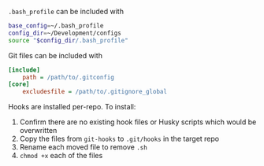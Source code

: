 `.bash_profile` can be included with

```sh
base_config=~/.bash_profile
config_dir=~/Development/configs
source "$config_dir/.bash_profile"
```

Git files can be included with

```ini
[include]
    path = /path/to/.gitconfig
[core]
	excludesfile = /path/to/.gitignore_global
```

Hooks are installed per-repo. To install:

1. Confirm there are no existing hook files or Husky scripts which would be overwritten
1. Copy the files from `git-hooks` to `.git/hooks` in the target repo
1. Rename each moved file to remove `.sh`
1. `chmod +x` each of the files
